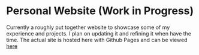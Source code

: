 # Personal Website (Work in Progress)
Currently a roughly put together website to showcase some of my experience and projects. I plan on updating it and refining it when have the time.
The actual site is hosted here with Github Pages and can be viewed [here](https://maecabre.github.io/website/)
